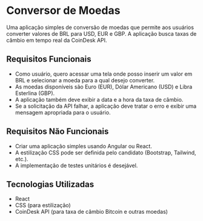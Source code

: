 # Conversor de Moedas

Uma aplicação simples de conversão de moedas que permite aos usuários converter valores de BRL para USD, EUR e GBP. A aplicação busca taxas de câmbio em tempo real da CoinDesk API.

## Requisitos Funcionais

- Como usuário, quero acessar uma tela onde posso inserir um valor em BRL e selecionar a moeda para a qual desejo converter.
- As moedas disponíveis são Euro (EUR), Dólar Americano (USD) e Libra Esterlina (GBP).
- A aplicação também deve exibir a data e a hora da taxa de câmbio.
- Se a solicitação da API falhar, a aplicação deve tratar o erro e exibir uma mensagem apropriada para o usuário.

## Requisitos Não Funcionais

- Criar uma aplicação simples usando Angular ou React.
- A estilização CSS pode ser definida pelo candidato (Bootstrap, Tailwind, etc.).
- A implementação de testes unitários é desejável.

## Tecnologias Utilizadas

- React
- CSS (para estilização)
- CoinDesk API (para taxa de câmbio Bitcoin e outras moedas)
